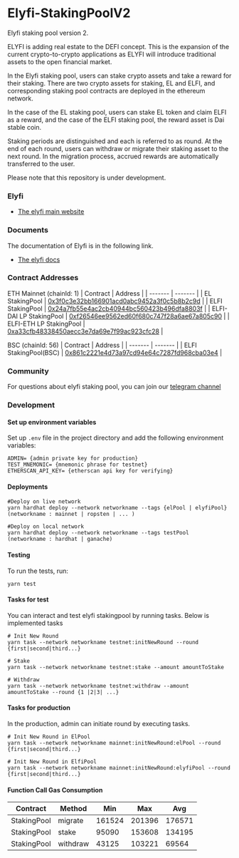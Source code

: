 # Elyfi-StakingPoolV2

Elyfi staking pool version 2.

ELYFI is adding real estate to the DEFI concept. This is the expansion of the current crypto-to-crypto applications as ELYFI will introduce traditional assets to the open financial market.

In the Elyfi staking pool, users can stake crypto assets and take a reward for their staking. There are two crypto assets for staking, EL and ELFI, and corresponding staking pool contracts are deployed in the ethereum network.

In the case of the EL staking pool, users can stake EL token and claim ELFI as a reward, and the case of the ELFI staking pool, the reward asset is Dai stable coin.

Staking periods are distinguished and each is referred to as round. At the end of each round, users can withdraw or migrate their staking asset to the next round. In the migration process, accrued rewards are automatically transferred to the user.

Please note that this repository is under development.

### Elyfi

- [The elyfi main website](https://defi.elysia.land/)

### Documents

The documentation of Elyfi is in the following link.

- [The elyfi docs](https://elyfi-docs.elysia.land/v/eng/)

### Contract Addresses
ETH Mainnet (chainId: 1)
| Contract   | Address |
| ------- | ------- |
| EL StakingPool | [0x3f0c3e32bb166901acd0abc9452a3f0c5b8b2c9d](https://etherscan.io/address/0x3f0c3e32bb166901acd0abc9452a3f0c5b8b2c9d#contracts) |
| ELFI StakingPool | [0x24a7fb55e4ac2cb40944bc560423b496dfa8803f](https://etherscan.io/address/0x24a7fb55e4ac2cb40944bc560423b496dfa8803f#contracts) |
| ELFI-DAI LP StakingPool | [0xf26546ee9562ed60f680c747f28a6ae67a805c90](https://etherscan.io/address/0xf26546ee9562ed60f680c747f28a6ae67a805c90#contracts) |
| ELFI-ETH LP StakingPool | [0xa33cfb48338450aecc3e7da69e7f99ac923cfc28](https://etherscan.io/address/0xa33cfb48338450aecc3e7da69e7f99ac923cfc28#contracts) |

BSC (chainId: 56)
| Contract   | Address |
| ------- | ------- |
| ELFI StakingPool(BSC) | [0x861c2221e4d73a97cd94e64c7287fd968cba03e4](https://bscscan.com/address/0x861c2221e4d73a97cd94e64c7287fd968cba03e4) |

### Community

For questions about elyfi staking pool, you can join our [telegram channel](https://t.me/elysia_official)

### Development

#### Set up environment variables

Set up `.env` file in the project directory and add the following environment variables:

```
ADMIN= {admin private key for production}
TEST_MNEMONIC= {mnemonic phrase for testnet}
ETHERSCAN_API_KEY= {etherscan api key for verifying}
```

#### Deployments

```
#Deploy on live network
yarn hardhat deploy --network networkname --tags {elPool | elyfiPool}
(networkname : mainnet | ropsten | ... )

#Deploy on local network
yarn hardhat deploy --network networkname --tags testPool
(networkname : hardhat | ganache)
```

#### Testing

To run the tests, run:

```
yarn test
```

#### Tasks for test

You can interact and test elyfi stakingpool by running tasks. Below is implemented tasks

```
# Init New Round
yarn task --network networkname testnet:initNewRound --round {first|second|third...}

# Stake
yarn task --network networkname testnet:stake --amount amountToStake

# Withdraw
yarn task --network networkname testnet:withdraw --amount amountToStake --round {1 |2|3| ...}

```

#### Tasks for production

In the production, admin can initiate round by executing tasks.

```
# Init New Round in ElPool
yarn task --network networkname mainnet:initNewRound:elPool --round {first|second|third...}

# Init New Round in ElfiPool
yarn task --network networkname mainnet:initNewRound:elyfiPool --round {first|second|third...}

```

#### Function Call Gas Consumption

| Contract    | Method   | Min    | Max    | Avg    |
| ----------- | -------- | ------ | ------ | ------ |
| StakingPool | migrate  | 161524 | 201396 | 176571 |
| StakingPool | stake    | 95090  | 153608 | 134195 |
| StakingPool | withdraw | 43125  | 103221 | 69564  |
